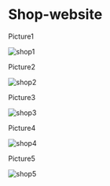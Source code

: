 # Shop-website

Picture1

![shop1](https://user-images.githubusercontent.com/53148571/159571059-c5696b6f-c962-4ea5-980b-9cb5ce264d4f.JPG)


Picture2

![shop2](https://user-images.githubusercontent.com/53148571/159572300-5b2e997e-b12b-4177-8c05-1545b9bee51a.JPG)


Picture3

![shop3](https://user-images.githubusercontent.com/53148571/159572739-6a40637e-ec24-4b47-b084-ca97a4d8e4b1.JPG)


Picture4

![shop4](https://user-images.githubusercontent.com/53148571/159573062-853286cf-1b3d-4dfa-9272-b23f7520dd62.JPG)


Picture5

![shop5](https://user-images.githubusercontent.com/53148571/159573299-e0476998-3d76-4e31-a119-06bf00c4436f.JPG)

